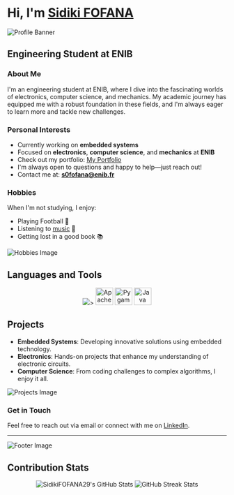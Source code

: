 # Hi, I'm [Sidiki FOFANA](https://github.com/SidikiFOFANA29) 

![Profile Banner](https://example.com/path/to/your/banner/image.jpg)

## Engineering Student at ENIB

### About Me
I'm an engineering student at ENIB, where I dive into the fascinating worlds of electronics, computer science, and mechanics. My academic journey has equipped me with a robust foundation in these fields, and I'm always eager to learn more and tackle new challenges.

### Personal Interests
- Currently working on **embedded systems**
- Focused on **electronics**, **computer science**, and **mechanics** at **ENIB**
- Check out my portfolio: [My Portfolio](https://SidikiFOFANA29.github.io/)
- I'm always open to questions and happy to help—just reach out!
- Contact me at: **s0fofana@enib.fr**

### Hobbies
When I'm not studying, I enjoy:
- Playing Football 🏅
- Listening to [music](https://open.spotify.com/) 🎵
- Getting lost in a good book 📚

![Hobbies Image](https://example.com/path/to/hobbies/image.jpg)

## Languages and Tools
<p align="center">
    <img src="<blockquote class="imgur-embed-pub" lang="en" data-id="a/kcyTbrt" data-context="false" ><a href="//imgur.com/a/kcyTbrt"></a></blockquote><script async src="//s.imgur.com/min/embed.js" charset="utf-8"></script>>
    <img src="https://httpd.apache.org/images/apache_logo.png" alt="Apache" width="40" height="40"/>
    <img src="https://www.pygame.org/docs/ref/image.html#pygame.image.load" alt="Pygame" width="40" height="40"/>
    <img src="https://www.vectorlogo.zone/logos/java/java-icon.svg" alt="Java" width="40" height="40"/>
    <!-- Add more icons with relevant URLs -->
</p>


## Projects
- **Embedded Systems**: Developing innovative solutions using embedded technology.
- **Electronics**: Hands-on projects that enhance my understanding of electronic circuits.
- **Computer Science**: From coding challenges to complex algorithms, I enjoy it all.

![Projects Image](https://example.com/path/to/projects/image.jpg)

### Get in Touch
Feel free to reach out via email or connect with me on [LinkedIn](https://www.linkedin.com/in/sidikifofana).

---

![Footer Image](https://example.com/path/to/footer/image.jpg)


## Contribution Stats
<p align="center">
    <img src="https://github-readme-stats.vercel.app/api?username=SidikiFOFANA29&show_icons=true&locale=en&theme=radical" alt="SidikiFOFANA29's GitHub Stats" />
    <img src="https://github-readme-streak-stats.herokuapp.com/?user=SidikiFOFANA29&theme=radical" alt="GitHub Streak Stats" />
</p>
